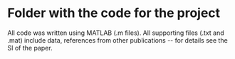 # Folder with the code for the project
All code was written using MATLAB (.m files). 
All supporting files (.txt and .mat) include data, references from other publications -- for details see the SI of the paper.

